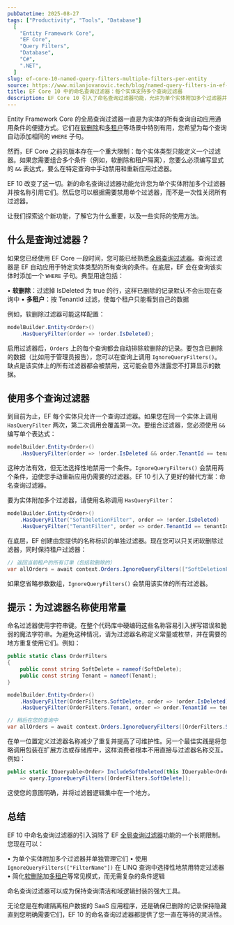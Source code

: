 ```yaml
---
pubDatetime: 2025-08-27
tags: ["Productivity", "Tools", "Database"]
  [
    "Entity Framework Core",
    "EF Core",
    "Query Filters",
    "Database",
    "C#",
    ".NET",
  ]
slug: ef-core-10-named-query-filters-multiple-filters-per-entity
source: https://www.milanjovanovic.tech/blog/named-query-filters-in-ef-10-multiple-query-filters-per-entity
title: EF Core 10 中的命名查询过滤器：每个实体支持多个查询过滤器
description: EF Core 10 引入了命名查询过滤器功能，允许为单个实体附加多个过滤器并按名称管理，解决了长期以来每个实体只能有一个过滤器的限制。
---
```


Entity Framework Core 的全局查询过滤器一直是为实体的所有查询自动应用通用条件的便捷方式。它们在[软删除](https://www.milanjovanovic.tech/blog/implementing-soft-delete-with-ef-core)和[多租户](https://www.milanjovanovic.tech/blog/multi-tenant-applications-with-ef-core)等场景中特别有用，您希望为每个查询自动添加相同的 `WHERE` 子句。

然而，EF Core 之前的版本存在一个重大限制：每个实体类型只能定义一个过滤器。如果您需要组合多个条件（例如，软删除和租户隔离），您要么必须编写显式的 `&&` 表达式，要么在特定查询中手动禁用和重新应用过滤器。

EF 10 改变了这一切。新的命名查询过滤器功能允许您为单个实体附加多个过滤器并按名称引用它们。然后您可以根据需要禁用单个过滤器，而不是一次性关闭所有过滤器。

让我们探索这个新功能，了解它为什么重要，以及一些实际的使用方法。

## 什么是查询过滤器？

如果您已经使用 EF Core 一段时间，您可能已经熟悉[全局查询过滤器](https://learn.microsoft.com/en-us/ef/core/querying/filters)。查询过滤器是 EF 自动应用于特定实体类型的所有查询的条件。在底层，EF 会在查询该实体时添加一个 `WHERE` 子句。典型用途包括：

• **软删除**：过滤掉 IsDeleted 为 true 的行，这样已删除的记录默认不会出现在查询中
• **多租户**：按 TenantId 过滤，使每个租户只能看到自己的数据

例如，软删除过滤器可能这样配置：

```csharp
modelBuilder.Entity<Order>()
    .HasQueryFilter(order => !order.IsDeleted);
```

启用过滤器后，`Orders` 上的每个查询都会自动排除软删除的记录。要包含已删除的数据（比如用于管理员报告），您可以在查询上调用 `IgnoreQueryFilters()`。缺点是该实体上的所有过滤器都会被禁用，这可能会意外泄露您不打算显示的数据。

## 使用多个查询过滤器

到目前为止，EF 每个实体只允许一个查询过滤器。如果您在同一个实体上调用 `HasQueryFilter` 两次，第二次调用会覆盖第一次。要组合过滤器，您必须使用 `&&` 编写单个表达式：

```csharp
modelBuilder.Entity<Order>()
    .HasQueryFilter(order => !order.IsDeleted && order.TenantId == tenantId);
```

这种方法有效，但无法选择性地禁用一个条件。`IgnoreQueryFilters()` 会禁用两个条件，迫使您手动重新应用仍需要的过滤器。EF 10 引入了更好的替代方案：命名查询过滤器。

要为实体附加多个过滤器，请使用名称调用 `HasQueryFilter`：

```csharp
modelBuilder.Entity<Order>()
    .HasQueryFilter("SoftDeletionFilter", order => !order.IsDeleted)
    .HasQueryFilter("TenantFilter", order => order.TenantId == tenantId);
```

在底层，EF 创建由您提供的名称标识的单独过滤器。现在您可以只关闭软删除过滤器，同时保持租户过滤器：

```csharp
// 返回当前租户的所有订单（包括软删除的）
var allOrders = await context.Orders.IgnoreQueryFilters(["SoftDeletionFilter"]).ToListAsync();
```

如果您省略参数数组，`IgnoreQueryFilters()` 会禁用该实体的所有过滤器。

## 提示：为过滤器名称使用常量

命名过滤器使用字符串键。在整个代码库中硬编码这些名称容易引入拼写错误和脆弱的魔法字符串。为避免这种情况，请为过滤器名称定义常量或枚举，并在需要的地方重复使用它们。例如：

```csharp
public static class OrderFilters
{
    public const string SoftDelete = nameof(SoftDelete);
    public const string Tenant = nameof(Tenant);
}

modelBuilder.Entity<Order>()
    .HasQueryFilter(OrderFilters.SoftDelete, order => !order.IsDeleted)
    .HasQueryFilter(OrderFilters.Tenant, order => order.TenantId == tenantId);

// 稍后在您的查询中
var allOrders = await context.Orders.IgnoreQueryFilters([OrderFilters.SoftDelete]).ToListAsync();
```

在单一位置定义过滤器名称减少了重复并提高了可维护性。另一个最佳实践是将忽略调用包装在扩展方法或存储库中，这样消费者根本不用直接与过滤器名称交互。例如：

```csharp
public static IQueryable<Order> IncludeSoftDeleted(this IQueryable<Order> query)
    => query.IgnoreQueryFilters([OrderFilters.SoftDelete]);
```

这使您的意图明确，并将过滤器逻辑集中在一个地方。

## 总结

EF 10 中命名查询过滤器的引入消除了 EF [全局查询过滤器](https://www.milanjovanovic.tech/blog/how-to-use-global-query-filters-in-ef-core)功能的一个长期限制。您现在可以：

• 为单个实体附加多个过滤器并单独管理它们
• 使用 `IgnoreQueryFilters(["FilterName"])` 在 LINQ 查询中选择性地禁用特定过滤器
• 简化[软删除](https://www.milanjovanovic.tech/blog/implementing-soft-delete-with-ef-core)加[多租户](https://www.milanjovanovic.tech/blog/multi-tenant-applications-with-ef-core)等常见模式，而无需复杂的条件逻辑

命名查询过滤器可以成为保持查询清洁和域逻辑封装的强大工具。

无论您是在构建隔离租户数据的 SaaS 应用程序，还是确保已删除的记录保持隐藏直到您明确需要它们，EF 10 的命名查询过滤器都提供了您一直在等待的灵活性。
